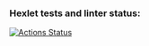 ### Hexlet tests and linter status:
[![Actions Status](https://github.com/RamiGaggi/python-project-lvl3/workflows/hexlet-check/badge.svg)](https://github.com/RamiGaggi/python-project-lvl3/actions)
